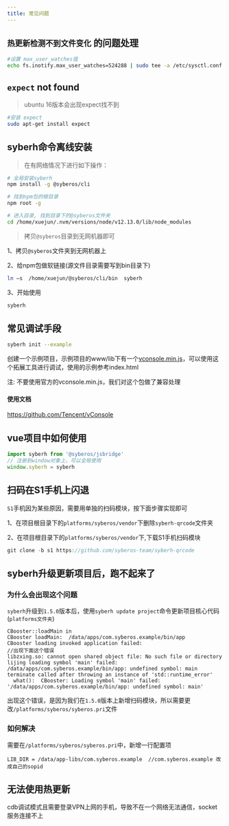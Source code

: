 ```yaml
---
title: 常见问题
---
```


## `热更新检测不到文件变化` 的问题处理

```bash
#设置 max_user_watches值
echo fs.inotify.max_user_watches=524288 | sudo tee -a /etc/sysctl.conf && sudo sysctl -p
```

## `expect` not found
> ubuntu 16版本会出现expect找不到

```bash
#安装 expect
sudo apt-get install expect
```

## syberh命令离线安装
> 在有网络情况下进行如下操作：

```bash
# 全局安装syberh
npm install -g @syberos/cli

# 找到npm包的根目录
npm root -g

# 进入目录, 找到目录下的@syberos文件夹
cd /home/xuejun/.nvm/versions/node/v12.13.0/lib/node_modules
```

> 拷贝`@syberos`目录到无网机器即可

1、拷贝`@syberos`文件夹到无网机器上

2、给npm包做软链接(源文件目录需要写到bin目录下)
```bash
ln –s  /home/xuejun/@syberos/cli/bin  syberh
```

3、开始使用
``` bash
syberh
```

## 常见调试手段
```bash
syberh init --example
```
创建一个示例项目，示例项目的www/lib下有一个[vconsole.min.js](/js/vconsole.min.js)，可以使用这个拓展工具进行调试，使用的示例参考index.html

注: 不要使用官方的vconsole.min.js，我们对这个包做了兼容处理

#### 使用文档
https://github.com/Tencent/vConsole


## vue项目中如何使用
``` javascript
import syberh from '@syberos/jsbridge'
// 注册到window对象上，可以全局使用
window.syberh = syberh
```

## 扫码在S1手机上闪退

`S1`手机因为某些原因，需要用单独的扫码模块，按下面步骤实现即可

1、在项目根目录下的`platforms/syberos/vendor`下删除`syberh-qrcode`文件夹

2、在项目根目录下的`platforms/syberos/vendor`下,下载S1手机扫码模块
```javascript
git clone -b s1 https://github.com/syberos-team/syberh-qrcode
```


## syberh升级更新项目后，跑不起来了


### 为什么会出现这个问题
`syberh`升级到`1.5.0`版本后，使用`syberh update project`命令更新项目核心代码(`platforms文件夹`)

```
CBooster::loadMain in
CBooster loadMain:  /data/apps/com.syberos.example/bin/app
CBooster loading invoked application failed:  
//出现下面这个错误
libzxing.so: cannot open shared object file: No such file or directory  
lijing loading symbol 'main' failed:  /data/apps/com.syberos.example/bin/app: undefined symbol: main
terminate called after throwing an instance of 'std::runtime_error'
  what():  CBooster: Loading symbol 'main' failed: '/data/apps/com.syberos.example/bin/app: undefined symbol: main'
```

出现这个错误，是因为我们在`1.5.0`版本上新增扫码模块，所以需要更改`/platforms/syberos/syberos.pri`文件

### 如何解决
需要在`/platforms/syberos/syberos.pri`中，新增一行配置项
```
LIB_DIR = /data/app-libs/com.syberos.example  //com.syberos.example 改成自己的sopid
```

## 无法使用热更新

cdb调试模式且需要登录VPN上网的手机，导致不在一个网络无法通信，socket服务连接不上